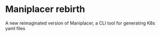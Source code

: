 # Maniplacer rebirth

A new reimaginated version of Maniplacer, a CLI tool for generating K8s yaml files

